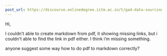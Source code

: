 ```yaml
---
post_url: https://discourse.onlinedegree.iitm.ac.in/t/ga4-data-sourcing-discussion-thread-tds-jan-2025/165959/321
---
```

Hi,

I couldn’t able to create markdown from pdf, it showing missing links, but i couldn’t able to find the link in pdf either. I think i’m missing something.

anyone suggest some way how to do pdf to markdown correctly?